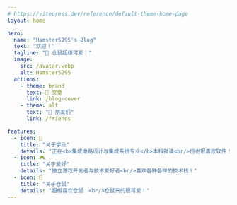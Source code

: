 ```yaml
---
# https://vitepress.dev/reference/default-theme-home-page
layout: home

hero:
  name: "Hamster5295's Blog"
  text: "欢迎！"
  tagline: "🐹 仓鼠超级可爱！"
  image:
    src: /avatar.webp
    alt: Hamster5295
  actions:
    - theme: brand
      text: 📂 文章
      link: /blog-cover
    - theme: alt
      text: "🌺 朋友们"
      link: /friends

features:
  - icon: 📖
    title: "关于学业"
    details: "正在<b>集成电路设计与集成系统专业</b>本科就读<br/>但也很喜欢软件！"
  - icon: 🎮
    title: "关于爱好"
    details: "独立游戏开发者与技术爱好者<br/>喜欢各种各样的技术栈！"
  - icon: 🐹
    title: "关于仓鼠"
    details: "超级喜欢仓鼠！<br/>仓鼠真的很可爱！"
---
```


